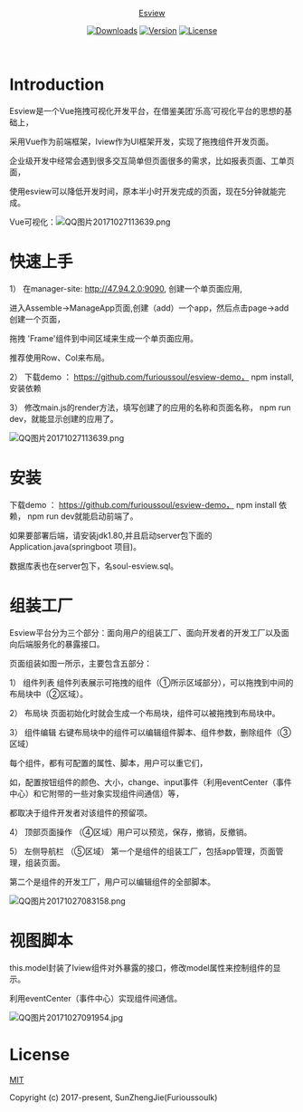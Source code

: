 <p align="center"><a href="#">Esview</p>

<p align="center">
  <a href="https://www.npmjs.com/package/esview"><img src="https://img.shields.io/npm/dm/esview.svg" alt="Downloads"></a>
  <a href="https://www.npmjs.com/package/esview"><img src="https://img.shields.io/npm/v/esview.svg" alt="Version"></a>
  <a href="https://www.npmjs.com/package/esview"><img src="https://img.shields.io/npm/l/esview.svg" alt="License"></a>
   <br>
</p>
  

# Introduction
Esview是一个Vue拖拽可视化开发平台，在借鉴美团’乐高’可视化平台的思想的基础上，

采用Vue作为前端框架，Iview作为UI框架开发，实现了拖拽组件开发页面。

企业级开发中经常会遇到很多交互简单但页面很多的需求，比如报表页面、工单页面，

使用esview可以降低开发时间，原本半小时开发完成的页面，现在5分钟就能完成。

Vue可视化：![QQ图片20171027113639.png](http://chuantu.biz/t6/115/1509167213x1926933951.gif)

# 快速上手
1） 在manager-site: http://47.94.2.0:9090, 创建一个单页面应用,

 进入Assemble->ManageApp页面,创建（add）一个app，然后点击page->add创建一个页面，

 拖拽 'Frame'组件到中间区域来生成一个单页面应用。

 推荐使用Row、Col来布局。


2） 下载demo ： https://github.com/furioussoul/esview-demo， npm install,安装依赖


3） 修改main.js的render方法，填写创建了的应用的名称和页面名称， npm run dev，就能显示创建的应用了。

![QQ图片20171027113639.png](http://chuantu.biz/t6/114/1509075922x986935075.png)


# 安装
下载demo ： https://github.com/furioussoul/esview-demo， npm install 依赖， npm run dev就能启动前端了。

如果要部署后端，请安装jdk1.80,并且启动server包下面的Application.java(springboot 项目)。

数据库表也在server包下，名soul-esview.sql。



# 组装工厂
Esview平台分为三个部分：面向用户的组装工厂、面向开发者的开发工厂以及面向后端服务化的暴露接口。

页面组装如图一所示，主要包含五部分：

1） 组件列表
组件列表展示可拖拽的组件（①所示区域部分），可以拖拽到中间的布局块中（②区域）。

2） 布局块
页面初始化时就会生成一个布局块，组件可以被拖拽到布局块中。

3） 组件编辑
右键布局块中的组件可以编辑组件脚本、组件参数，删除组件（③区域）

每个组件，都有可配置的属性、脚本，用户可以重它们，

如，配置按钮组件的颜色、大小，change、input事件（利用eventCenter（事件中心）和它附带的一些对象实现组件间通信）等，

都取决于组件开发者对该组件的预留项。

4） 顶部页面操作
（④区域）用户可以预览，保存，撤销，反撤销。

5） 左侧导航栏
（⑤区域）
第一个是组件的组装工厂，包括app管理，页面管理，组装页面。

第二个是组件的开发工厂，用户可以编辑组件的全部脚本。

![QQ图片20171027083158.png](http://chuantu.biz/t6/114/1509075952x986935075.png)


# 视图脚本
this.model封装了Iview组件对外暴露的接口，修改model属性来控制组件的显示。

利用eventCenter（事件中心）实现组件间通信。

![QQ图片20171027091954.jpg](http://chuantu.biz/t6/114/1509075967x986935075.jpg)

# License
[MIT](https://opensource.org/licenses/MIT)

Copyright (c) 2017-present,  SunZhengJie(Furioussoulk)
